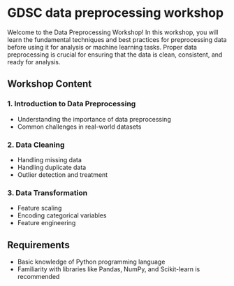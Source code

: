 # GDSC data preprocessing workshop 
Welcome to the Data Preprocessing Workshop! In this workshop, you will learn the fundamental techniques and best practices for preprocessing data before using it for analysis or machine learning tasks. Proper data preprocessing is crucial for ensuring that the data is clean, consistent, and ready for analysis.

## Workshop Content

### 1. Introduction to Data Preprocessing
   - Understanding the importance of data preprocessing
   - Common challenges in real-world datasets

### 2. Data Cleaning
   - Handling missing data
   - Handling duplicate data
   - Outlier detection and treatment

### 3. Data Transformation
   - Feature scaling
   - Encoding categorical variables
   - Feature engineering

## Requirements
- Basic knowledge of Python programming language
- Familiarity with libraries like Pandas, NumPy, and Scikit-learn is recommended
